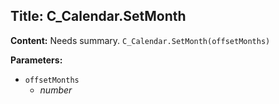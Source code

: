 ## Title: C_Calendar.SetMonth

**Content:**
Needs summary.
`C_Calendar.SetMonth(offsetMonths)`

**Parameters:**
- `offsetMonths`
  - *number*